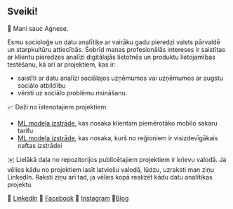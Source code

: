 ## Sveiki! 

:wave: Mani sauc Agnese. 

Esmu socioloģe un datu analītiķe ar vairāku gadu pieredzi valsts pārvaldē un starpkultūru attiecībās. Šobrīd manas profesionālās intereses ir saistītas ar klientu pieredzes analīzi digitālajās lietotnēs un produktu lietojamības testēšanu, kā arī ar projektiem, kas ir:

- saistīti ar datu analīzi sociālajos uzņēmumos vai uzņēmumos ar augstu sociālo atbildību 
- vērsti uz sociālo problēmu risināšanu.


:chart_with_upwards_trend: Daži no īstenotajiem projektiem:
- [ML modeļa izstrāde](https://nbviewer.jupyter.org/github/agnesepoikane/Practicum-by-Yandex-Data-Scientist/blob/main/01_introduction_to_ML/01_project.ipynb), kas nosaka klientam piemērotāko mobilo sakaru tarifu
- [ML modeļa izstrāde](https://nbviewer.jupyter.org/github/agnesepoikane/Practicum-by-Yandex-Data-Scientist/blob/main/03_ML_for_business/03_project.ipynb), kas nosaka, kurš no reģioniem ir visizdevīgākais naftas izstrādei

:envelope: Lielākā daļa no repozitorijos publicētajiem projektiem ir krievu valodā. Ja vēlies kādu no projektiem lasīt latviešu valodā, lūdzu, uzraksti man ziņu LinkedIn. Raksti ziņu arī tad, ja vēlies kopā realizēt kādu datu analītikas projektu. 


:small_blue_diamond: [LinkedIn](https://www.linkedin.com/in/agnese-poikane/) 
:small_blue_diamond: [Facebook](https://www.facebook.com/agnese.poikane/)
:small_blue_diamond: [Instagram](https://www.instagram.com/poikaneagnese/)
:small_blue_diamond:[Blog](https://blog.agnesepoikane.com/)

